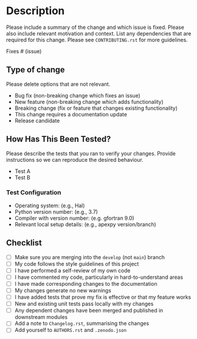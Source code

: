 Description
===========

Please include a summary of the change and which issue is fixed. Please also
include relevant motivation and context. List any dependencies that are required
for this change.  Please see ``CONTRIBUTING.rst`` for more guidelines.

Fixes # (issue)

Type of change
--------------
Please delete options that are not relevant.

  * Bug fix (non-breaking change which fixes an issue)
  * New feature (non-breaking change which adds functionality)
  * Breaking change (fix or feature that changes existing functionality)
  * This change requires a documentation update
  * Release candidate

How Has This Been Tested?
-------------------------
Please describe the tests that you ran to verify your changes. Provide
instructions so we can reproduce the desired behaviour.

  * Test A
  * Test B

### Test Configuration
  * Operating system: (e.g., Hal)
  * Python version number: (e.g., 3.7)
  * Compiler with version number: (e.g. gfortran 9.0)
  * Relevant local setup details: (e.g., apexpy version/branch)

Checklist
---------
- [ ] Make sure you are merging into the ``develop`` (not ``main``) branch
- [ ] My code follows the style guidelines of this project
- [ ] I have performed a self-review of my own code
- [ ] I have commented my code, particularly in hard-to-understand areas
- [ ] I have made corresponding changes to the documentation
- [ ] My changes generate no new warnings
- [ ] I have added tests that prove my fix is effective or that my feature works
- [ ] New and existing unit tests pass locally with my changes
- [ ] Any dependent changes have been merged and published in downstream modules
- [ ] Add a note to ``Changelog.rst``, summarising the changes
- [ ] Add yourself to ``AUTHORS.rst`` and ``.zenodo.json``
